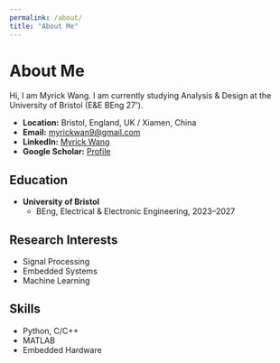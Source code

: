 ```yaml
---
permalink: /about/
title: "About Me"
---
```


# About Me

Hi, I am Myrick Wang. I am currently studying Analysis & Design at the University of Bristol (E&E BEng 27').

- **Location:** Bristol, England, UK / Xiamen, China
- **Email:** myrickwan9@gmail.com
- **LinkedIn:** [Myrick Wang](https://www.linkedin.com/in/myrick-wang)
- **Google Scholar:** [Profile](https://scholar.google.com/citations?user=PS_CX0AAAAAJ)

## Education
- **University of Bristol**
  - BEng, Electrical & Electronic Engineering, 2023–2027

## Research Interests
- Signal Processing
- Embedded Systems
- Machine Learning

## Skills
- Python, C/C++
- MATLAB
- Embedded Hardware
